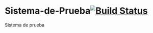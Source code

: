 # Sistema-de-Prueba[![Build Status](https://travis-ci.org/MilesOrganization/Sistema-de-Prueba.svg?branch=master)](https://travis-ci.org/MilesOrganization/Sistema-de-Prueba)
Sistema de prueba
